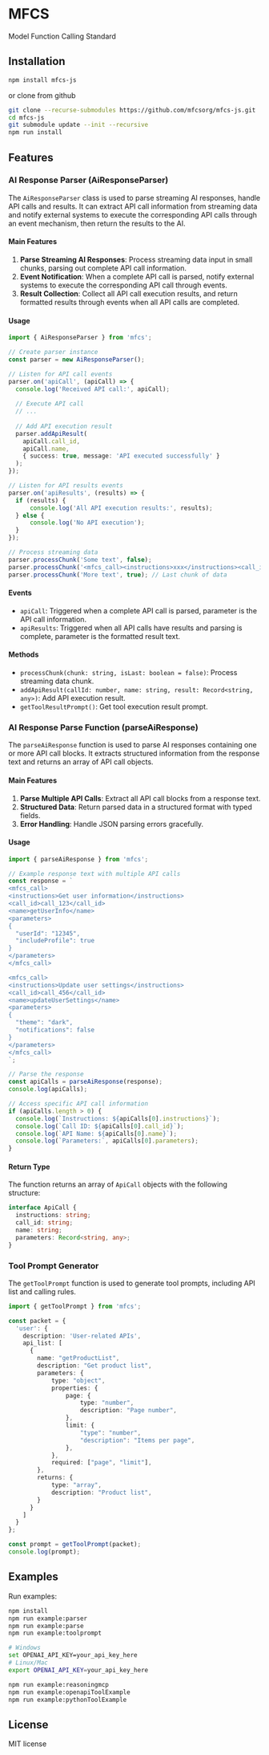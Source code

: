 # MFCS

Model Function Calling Standard

## Installation

```bash
npm install mfcs-js
```

or clone from github

```bash
git clone --recurse-submodules https://github.com/mfcsorg/mfcs-js.git
cd mfcs-js
git submodule update --init --recursive
npm run install
```

## Features

### AI Response Parser (AiResponseParser)

The `AiResponseParser` class is used to parse streaming AI responses, handle API calls and results. It can extract API call information from streaming data and notify external systems to execute the corresponding API calls through an event mechanism, then return the results to the AI.

#### Main Features

1. **Parse Streaming AI Responses**: Process streaming data input in small chunks, parsing out complete API call information.
2. **Event Notification**: When a complete API call is parsed, notify external systems to execute the corresponding API call through events.
3. **Result Collection**: Collect all API call execution results, and return formatted results through events when all API calls are completed.

#### Usage

```typescript
import { AiResponseParser } from 'mfcs';

// Create parser instance
const parser = new AiResponseParser();

// Listen for API call events
parser.on('apiCall', (apiCall) => {
  console.log('Received API call:', apiCall);
  
  // Execute API call
  // ...
  
  // Add API execution result
  parser.addApiResult(
    apiCall.call_id,
    apiCall.name,
    { success: true, message: 'API executed successfully' }
  );
});

// Listen for API results events
parser.on('apiResults', (results) => {
  if (results) {
      console.log('All API execution results:', results);
  } else {
      console.log('No API execution');
  }
});

// Process streaming data
parser.processChunk('Some text', false);
parser.processChunk('<mfcs_call><instructions>xxx</instructions><call_id>1</call_id><name>apiName</name><parameters>{"param": "value"}</parameters></mfcs_call>', false);
parser.processChunk('More text', true); // Last chunk of data
```

#### Events

- `apiCall`: Triggered when a complete API call is parsed, parameter is the API call information.
- `apiResults`: Triggered when all API calls have results and parsing is complete, parameter is the formatted result text.

#### Methods

- `processChunk(chunk: string, isLast: boolean = false)`: Process streaming data chunk.
- `addApiResult(callId: number, name: string, result: Record<string, any>)`: Add API execution result.
- `getToolResultPrompt()`: Get tool execution result prompt.

### AI Response Parse Function (parseAiResponse)

The `parseAiResponse` function is used to parse AI responses containing one or more API call blocks. It extracts structured information from the response text and returns an array of API call objects.

#### Main Features

1. **Parse Multiple API Calls**: Extract all API call blocks from a response text.
2. **Structured Data**: Return parsed data in a structured format with typed fields.
3. **Error Handling**: Handle JSON parsing errors gracefully.

#### Usage

```typescript
import { parseAiResponse } from 'mfcs';

// Example response text with multiple API calls
const response = `
<mfcs_call>
<instructions>Get user information</instructions>
<call_id>call_123</call_id>
<name>getUserInfo</name>
<parameters>
{
  "userId": "12345",
  "includeProfile": true
}
</parameters>
</mfcs_call>

<mfcs_call>
<instructions>Update user settings</instructions>
<call_id>call_456</call_id>
<name>updateUserSettings</name>
<parameters>
{
  "theme": "dark",
  "notifications": false
}
</parameters>
</mfcs_call>
`;

// Parse the response
const apiCalls = parseAiResponse(response);
console.log(apiCalls);

// Access specific API call information
if (apiCalls.length > 0) {
  console.log(`Instructions: ${apiCalls[0].instructions}`);
  console.log(`Call ID: ${apiCalls[0].call_id}`);
  console.log(`API Name: ${apiCalls[0].name}`);
  console.log(`Parameters:`, apiCalls[0].parameters);
}
```

#### Return Type

The function returns an array of `ApiCall` objects with the following structure:

```typescript
interface ApiCall {
  instructions: string;
  call_id: string;
  name: string;
  parameters: Record<string, any>;
}
```

### Tool Prompt Generator

The `getToolPrompt` function is used to generate tool prompts, including API list and calling rules.

```typescript
import { getToolPrompt } from 'mfcs';

const packet = {
  'user': {
    description: 'User-related APIs',
    api_list: [
      {
        name: "getProductList",
        description: "Get product list",
        parameters: {
            type: "object",
            properties: {
                page: {
                    type: "number",
                    description: "Page number",
                },
                limit: {
                    "type": "number",
                    "description": "Items per page",
                },
            },
            required: ["page", "limit"],
        },
        returns: {
            type: "array",
            description: "Product list",
        }
      }
    ]
  }
};

const prompt = getToolPrompt(packet);
console.log(prompt);
```

## Examples

Run examples:

```bash
npm install
npm run example:parser
npm run example:parse
npm run example:toolprompt

# Windows
set OPENAI_API_KEY=your_api_key_here
# Linux/Mac
export OPENAI_API_KEY=your_api_key_here

npm run example:reasoningmcp
npm run example:openapiToolExample
npm run example:pythonToolExample
```

## License

MIT license
